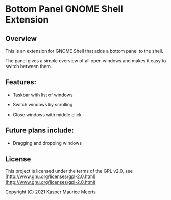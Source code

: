 Bottom Panel GNOME Shell Extension
===

Overview
---

This is an extension for GNOME Shell that adds a bottom panel to the shell.

The panel gives a simple overview of all open windows and makes it easy to switch
between them.

Features:
---

+ Taskbar with list of windows

+ Switch windows by scrolling

+ Close windows with middle click

Future plans include:
---

+ Dragging and dropping windows

License
---

This project is licensed under the terms of the GPL v2.0,
see [http://www.gnu.org/licenses/gpl-2.0.html](http://www.gnu.org/licenses/gpl-2.0.html)

Copyright (C) 2021 Kasper Maurice Meerts
